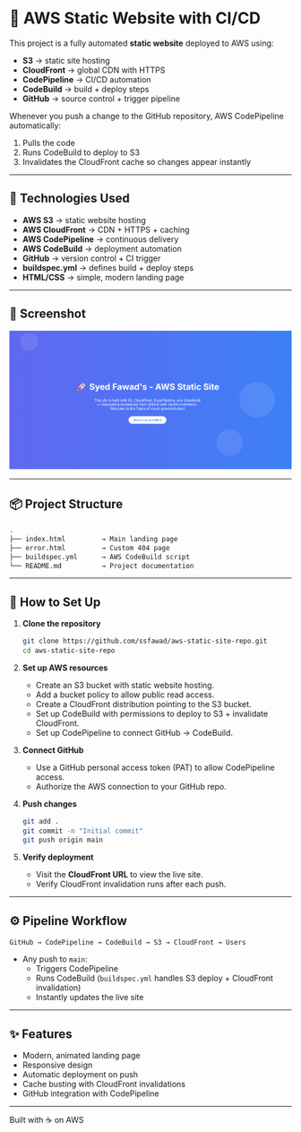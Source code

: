 
# 🚀 AWS Static Website with CI/CD

This project is a fully automated **static website** deployed to AWS using:

- **S3** → static site hosting  
- **CloudFront** → global CDN with HTTPS  
- **CodePipeline** → CI/CD automation  
- **CodeBuild** → build + deploy steps  
- **GitHub** → source control + trigger pipeline

Whenever you push a change to the GitHub repository, AWS CodePipeline automatically:
1. Pulls the code
2. Runs CodeBuild to deploy to S3
3. Invalidates the CloudFront cache so changes appear instantly

---

## 🌟 Technologies Used

- **AWS S3** → static website hosting  
- **AWS CloudFront** → CDN + HTTPS + caching  
- **AWS CodePipeline** → continuous delivery  
- **AWS CodeBuild** → deployment automation  
- **GitHub** → version control + CI trigger  
- **buildspec.yml** → defines build + deploy steps  
- **HTML/CSS** → simple, modern landing page

---

## 📸 Screenshot

![Screenshot](screenshot.png)

---

## 📦 Project Structure

```
.
├── index.html         → Main landing page
├── error.html         → Custom 404 page
├── buildspec.yml      → AWS CodeBuild script
└── README.md          → Project documentation
```

---

## 🚀 How to Set Up

1. **Clone the repository**
   ```bash
   git clone https://github.com/ssfawad/aws-static-site-repo.git
   cd aws-static-site-repo
   ```

2. **Set up AWS resources**
   - Create an S3 bucket with static website hosting.
   - Add a bucket policy to allow public read access.
   - Create a CloudFront distribution pointing to the S3 bucket.
   - Set up CodeBuild with permissions to deploy to S3 + invalidate CloudFront.
   - Set up CodePipeline to connect GitHub → CodeBuild.

3. **Connect GitHub**
   - Use a GitHub personal access token (PAT) to allow CodePipeline access.
   - Authorize the AWS connection to your GitHub repo.

4. **Push changes**
   ```bash
   git add .
   git commit -m "Initial commit"
   git push origin main
   ```

5. **Verify deployment**
   - Visit the **CloudFront URL** to view the live site.
   - Verify CloudFront invalidation runs after each push.

---

## ⚙️ Pipeline Workflow

```
GitHub → CodePipeline → CodeBuild → S3 → CloudFront → Users
```

- Any push to `main`:
  - Triggers CodePipeline
  - Runs CodeBuild (`buildspec.yml` handles S3 deploy + CloudFront invalidation)
  - Instantly updates the live site

---

## ✨ Features

- Modern, animated landing page
- Responsive design
- Automatic deployment on push
- Cache busting with CloudFront invalidations
- GitHub integration with CodePipeline

---

Built with ☕ on AWS